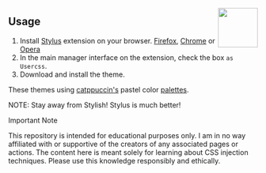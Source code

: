 <a href='https://github.com/catppuccin'><img src="https://raw.githubusercontent.com/catppuccin/catppuccin/main/assets/logos/exports/1544x1544_circle.png" width="80" align="right"/></a>

<h2>Usage</h2>

1. Install [Stylus](https://github.com/openstyles/stylus) extension on your browser. [Firefox](https://addons.mozilla.org/en-US/firefox/addon/styl-us), [Chrome](https://chrome.google.com/webstore/detail/stylus/clngdbkpkpeebahjckkjfobafhncgmne) or [Opera](https://addons.opera.com/en-gb/extensions/details/stylus/)
2. In the main manager interface on the extension, check the box `as Usercss`.
3. Download and install the theme.

These themes using [catppuccin's](https://catppuccin.com/) pastel color [palettes](https://github.com/catppuccin/catppuccin#-palette).

NOTE: Stay away from Stylish! Stylus is much better!


Important Note

This repository is intended for educational purposes only. I am in no way affiliated with or supportive of the creators of any associated pages or actions. The content here is meant solely for learning about CSS injection techniques. Please use this knowledge responsibly and ethically.
